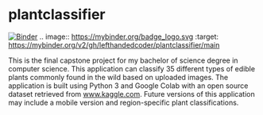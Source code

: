 # plantclassifier
[![Binder](https://mybinder.org/badge_logo.svg)](https://mybinder.org/v2/gh/lefthandedcoder/plantclassifier/main)
.. image:: https://mybinder.org/badge_logo.svg
 :target: https://mybinder.org/v2/gh/lefthandedcoder/plantclassifier/main

This is the final capstone project for my bachelor of science degree in computer science. 
This application can classify 35 different types of edible plants commonly found in the wild based on uploaded images.
The application is built using Python 3 and Google Colab with an open source dataset retrieved from www.kaggle.com.
Future versions of this application may include a mobile version and region-specific plant classifications.
